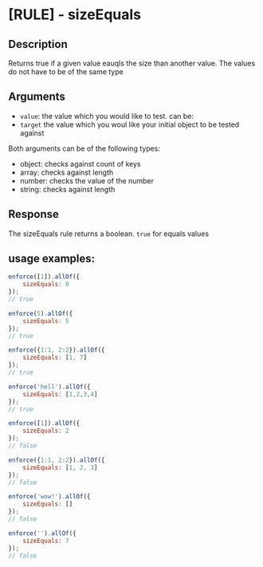 # [RULE] - sizeEquals

## Description
Returns true if a given value eauqls the size than another value. The values do not have to be of the same type

## Arguments
* `value`: the value which you would like to test. can be:
* `target` the value which you woul like your initial object to be tested against

Both arguments can be of the following types:
* object: checks against count of keys
* array: checks against length
* number: checks the value of the number
* string: checks against length

## Response
The sizeEquals rule returns a boolean. `true` for equals values

## usage examples:

```js
enforce([1]).allOf({
    sizeEquals: 0
});
// true
```

```js
enforce(5).allOf({
    sizeEquals: 5
});
// true
```

```js
enforce({1:1, 2:2}).allOf({
    sizeEquals: [1, 7]
});
// true
```

```js
enforce('hell').allOf({
    sizeEquals: [1,2,3,4]
});
// true
```

```js
enforce([1]).allOf({
    sizeEquals: 2
});
// false
```

```js
enforce({1:1, 2:2}).allOf({
    sizeEquals: [1, 2, 3]
});
// false
```

```js
enforce('wow!').allOf({
    sizeEquals: []
});
// false
```

```js
enforce('').allOf({
    sizeEquals: 7
});
// false
```